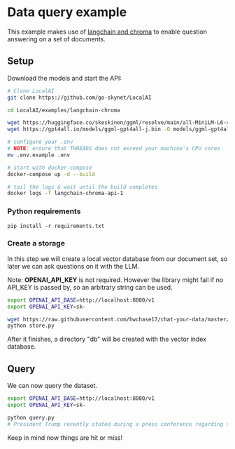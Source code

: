 # Data query example

This example makes use of [langchain and chroma](https://blog.langchain.dev/langchain-chroma/) to enable question answering on a set of documents.

## Setup

Download the models and start the API:

```bash
# Clone LocalAI
git clone https://github.com/go-skynet/LocalAI

cd LocalAI/examples/langchain-chroma

wget https://huggingface.co/skeskinen/ggml/resolve/main/all-MiniLM-L6-v2/ggml-model-q4_0.bin -O models/bert
wget https://gpt4all.io/models/ggml-gpt4all-j.bin -O models/ggml-gpt4all-j

# configure your .env
# NOTE: ensure that THREADS does not exceed your machine's CPU cores
mv .env.example .env

# start with docker-compose
docker-compose up -d --build

# tail the logs & wait until the build completes
docker logs -f langchain-chroma-api-1
```

### Python requirements

```
pip install -r requirements.txt
```

### Create a storage

In this step we will create a local vector database from our document set, so later we can ask questions on it with the LLM.

Note: **OPENAI_API_KEY** is not required. However the library might fail if no API_KEY is passed by, so an arbitrary string can be used.

```bash
export OPENAI_API_BASE=http://localhost:8080/v1
export OPENAI_API_KEY=sk-

wget https://raw.githubusercontent.com/hwchase17/chat-your-data/master/state_of_the_union.txt
python store.py
```

After it finishes, a directory "db" will be created with the vector index database.

## Query

We can now query the dataset. 

```bash
export OPENAI_API_BASE=http://localhost:8080/v1
export OPENAI_API_KEY=sk-

python query.py
# President Trump recently stated during a press conference regarding tax reform legislation that "we're getting rid of all these loopholes." He also mentioned that he wants to simplify the system further through changes such as increasing the standard deduction amount and making other adjustments aimed at reducing taxpayers' overall burden.    
```

Keep in mind now things are hit or miss!